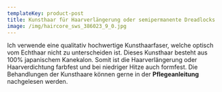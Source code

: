```yaml
---
templateKey: product-post
title: Kunsthaar für Haarverlängerung oder semipermanente Dreadlocks
image: /img/haircore_sws_386023_9_0.jpg
---
```

Ich verwende eine qualitativ hochwertige Kunsthaarfaser, welche optisch vom Echthaar nicht zu unterscheiden ist. Dieses Kunsthaar besteht aus 100% japanischem Kanekalon. Somit ist die Haarverlängerung oder Haarverdichtung farbfest und bei niedriger Hitze auch formfest. Die Behandlungen der Kunsthaare können gerne in der **Pflegeanleitung** nachgelesen werden.
